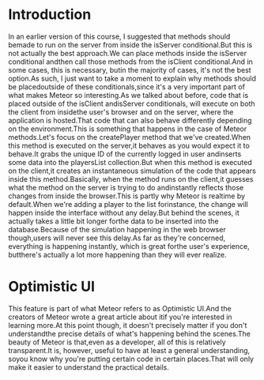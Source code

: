 # Introduction

In an earlier version of this course, I suggested that methods should bemade to run on the server from inside the isServer conditional.But this is not actually the best approach.We can place methods inside the isServer conditional andthen call those methods from the isClient conditional.And in some cases, this is necessary, butin the majority of cases, it's not the best option.As such, I just want to take a moment to explain why methods should be placedoutside of these conditionals,since it's a very important part of what makes Meteor so interesting.As we talked about before, code that is placed outside of the isClient andisServer conditionals, will execute on both the client from insidethe user's browser and on the server, where the application is hosted.That code that can also behave differently depending on the environment.This is something that happens in the case of Meteor methods.Let's focus on the createPlayer method that we've created.When this method is executed on the server,it behaves as you would expect it to behave.It grabs the unique ID of the currently logged in user andinserts some data into the playersList collection.But when this method is executed on the client,it creates an instantaneous simulation of the code that appears inside this method.Basically, when the method runs on the client,it guesses what the method on the server is trying to do andinstantly reflects those changes from inside the browser.This is partly why Meteor is realtime by default.When we're adding a player to the list forinstance, the change will happen inside the interface without any delay.But behind the scenes, it actually takes a little bit longer forthe data to be inserted into the database.Because of the simulation happening in the web browser though,users will never see this delay.As far as they're concerned, everything is happening instantly, which is great forthe user's experience, butthere's actually a lot more happening than they will ever realize.

# Optimistic UI

This feature is part of what Meteor refers to as Optimistic UI.And the creators of Meteor wrote a great article about itif you're interested in learning more.At this point though, it doesn't precisely matter if you don't understandthe precise details of what's happening behind the scenes.The beauty of Meteor is that,even as a developer, all of this is relatively transparent.It is, however, useful to have at least a general understanding, soyou know why you're putting certain code in certain places.That will only make it easier to understand the practical details.